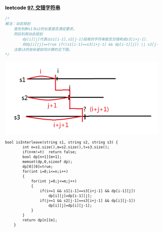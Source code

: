 ### leetcode [97. 交错字符串](https://leetcode-cn.com/problems/interleaving-string/)

```cpp
/*
解法：动态规划
	首先判断s1与s2的长度是否满足要求。
	然后利用动态规划
		dp[i][j]代表以s1[i-1],s2[j-1]结尾的字符串能否交错构成s3[i+j-1].
		则dp[i][j]==true if((s1[i-1]==s3[i+j-1] && dp[i-1][j]) || s2[j-1]==s3[i+j-1] && dp[i][j-1])
	注意s3的坐标是如何计算的见下图。
*/
```

![leetcode 97](picture/leetcode97.png)

```
bool isInterleave(string s1, string s2, string s3) {
        int n=s1.size(),m=s2.size(),t=s3.size();
        if(n+m!=t)  return false;
        bool dp[n+1][m+1];
        memset(dp,0,sizeof dp);
        dp[0][0]=true;
        for(int i=0;i<=n;i++)
        {
            for(int j=0;j<=m;j++)
            {
                if(i>=1 && s1[i-1]==s3[i+j-1] && dp[i-1][j])
                    dp[i][j]=dp[i-1][j];
                if(j>=1 && s2[j-1]==s3[i+j-1] && dp[i][j-1])
                    dp[i][j]=dp[i][j-1];
            }
        }
        return dp[n][m];
    }
```





